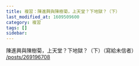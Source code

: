 ```yaml
---
title: 複習：陳進興與陳樹菊，上天堂？下地獄？（下）
last_modified_at: 1609509600
category: 複習
tags: []
sidebar: 
---
```


<p>陳進興與陳樹菊，上天堂？下地獄？（下）（寫給未信者）<br/>
<a href="/posts/269196708" target="_blank">/posts/269196708</a></p>
<p> </p>
